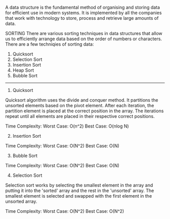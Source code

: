 A data structure is the fundamental method of organising and storing data for efficient use in modern systems. It is implemented by all the companies that work with technology to store, process and retrieve large amounts of data.

SORTING
There are various sorting techniques in data structures that allow us to efficiently arrange data based on the order of numbers or characters.
There are a few techniqies of sorting data:
1. Quicksort
2. Selection Sort
3. Insertion Sort
4. Heap Sort
5. Bubble Sort

---------------------------------------------------------------------------------------------------------------------------------------------

1. Quicksort

Quicksort algorithm uses the divide and conquer method. It partitions the unsorted elements based on the pivot element. After each iteration,
the partition element is placed at the correct position in the array. The iterations repeat until all elements are placed in their respective correct positions. 

Time Complexity: 
Worst Case: O(n^2)
Best Case: O(nlog N)

2. Insertion Sort

Time Complexity:
Worst Case: O(N^2)
Best Case: O(N)

3. Bubble Sort

Time Complexity:
Worst Case: O(N^2)
Best Case: O(N)

4. Selection Sort

Selection sort works by selecting the smallest element in the array and putting it into the 'sorted' array and the rest in the 'unsorted' array. The smallest element is selected and swapped with the first element in the unsorted array.

Time Complexity:
Worst Case: O(N^2)
Best Case: O(N^2)


